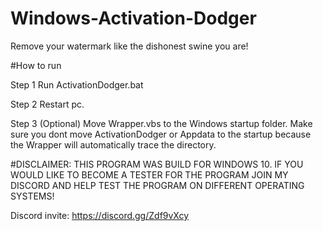 # Windows-Activation-Dodger
Remove your watermark like the dishonest swine you are!

#How to run

Step 1 Run ActivationDodger.bat

Step 2 Restart pc.

Step 3 (Optional) Move Wrapper.vbs to the Windows startup folder. Make sure you dont move ActivationDodger or Appdata to the startup because the Wrapper will automatically trace the directory.

#DISCLAIMER: 
THIS PROGRAM WAS BUILD FOR WINDOWS 10. IF YOU WOULD LIKE TO BECOME A TESTER FOR THE PROGRAM JOIN MY DISCORD AND HELP TEST THE PROGRAM ON DIFFERENT OPERATING SYSTEMS!

Discord invite: https://discord.gg/Zdf9vXcy
